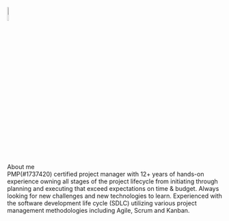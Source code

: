 

<img src="https://user-images.githubusercontent.com/79688638/199176838-fc068870-7ef3-4e00-84e8-57bf2c23a783.png" width="9%" alt="">


About me
<br>PMP(#1737420) certified project manager with 12+ years of hands-on experience owning all stages of the project lifecycle from initiating through planning and executing that exceed expectations on time & budget. Always looking for new challenges and new technologies to learn. Experienced with the software development life cycle (SDLC) utilizing various project management methodologies including Agile, Scrum and Kanban.
